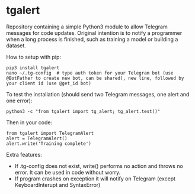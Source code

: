 # tgalert
Repository containing a simple Python3 module to allow Telegram messages for code updates. Original intention is to notify a programmer when a long process is finished, such as training a model or building a dataset.

How to setup with pip:
```
pip3 install tgalert
nano ~/.tg-config  # type auth token for your Telegram bot (use @BotFather to create new bot, can be shared), new line, followed by your client id (use @get_id bot)
```

To test the installation (should send two Telegram messages, one alert and one error):

```
python3 -c "from tgalert import tg_alert; tg_alert.test()"
```

Then in your code:

```
from tgalert import TelegramAlert
alert = TelegramAlert()
alert.write('Training complete')
```

Extra features:

- If .tg-config does not exist, write() performs no action and throws no error. It can be used in code without worry.
- If program crashes on exception it will notify on Telegram (except KeyboardInterupt and SyntaxError)
